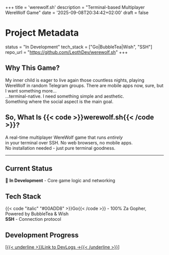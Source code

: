 +++
title = 'werewolf.sh'
description = "Terminal-based Multiplayer WereWolf Game"
date = '2025-09-08T20:34:42+02:00'
draft = false

# Project Metadata
status = "In Development"
tech_stack = ["Go|BubbleTea|Wish", "SSH"]
repo_url = "https://github.com/LeothDev/werewolf.sh"
+++

## Why This Game?
My inner child is eager to live again those countless nights, playing WereWolf in random Telegram groups. There are mobile apps now, sure, but I want something more...  
...terminal-native. I need something simple and aesthetic.  
Something where the social aspect is the main goal.

## So, What Is {{< code >}}werewolf.sh{{< /code >}}?
A real-time multiplayer WereWolf game that runs *entirely*  
in your terminal over SSH. No web browsers, no mobile apps.  
No installation needed - just pure terminal goodness.

---

## Current Status
🚧 **In Development** - Core game logic and networking

## Tech Stack

{{< code "italic" "#00ADD8" >}}Go{{< /code >}} - 100% Za Gopher, Powered by BubbleTea & Wish  
**SSH** - Connection protocol  

## Development Progress
[[{{< underline >}}Link to DevLogs →{{< /underline >}}](/devlogs/)]
